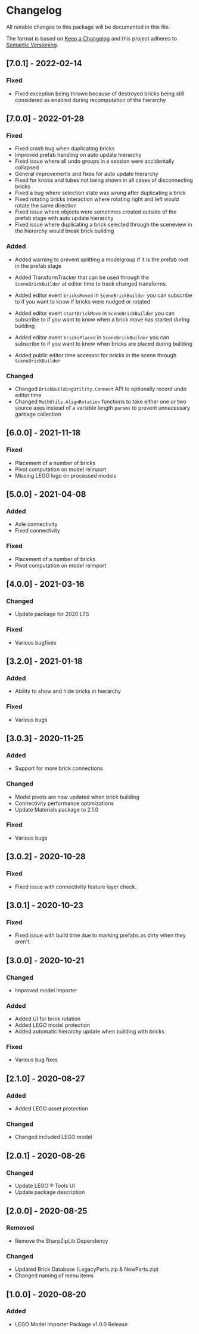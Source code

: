 # Changelog
All notable changes to this package will be documented in this file.

The format is based on [Keep a Changelog](http://keepachangelog.com/en/1.0.0/)
and this project adheres to [Semantic Versioning](http://semver.org/spec/v2.0.0.html).

## [7.0.1] - 2022-02-14

### Fixed

- Fixed exception being thrown because of destroyed bricks being still considered as enabled during recomputation of the hierarchy

## [7.0.0] - 2022-01-28

### Fixed

- Fixed crash bug when duplicating bricks
- Improved prefab handling on auto update hierarchy
- Fixed issue where all undo groups in a session were accidentally collapsed
- General improvements and fixes for auto update hierarchy
- Fixed for knobs and tubes not being shown in all cases of disconnecting bricks
- Fixed a bug where selection state was wrong after duplicating a brick
- Fixed rotating bricks interaction where rotating right and left would rotate the same direction
- Fixed issue where objects were sometimes created outside of the prefab stage with auto update hierarchy
- Fixed issue where duplicating a brick selected through the sceneview in the hierarchy would break brick building

### Added

- Added warning to prevent splitting a modelgroup if it is the prefab root in the prefab stage

- Added TransformTracker that can be used through the `SceneBrickBuilder` at editor time to track changed transforms. 
- Added editor event  `bricksMoved` in `SceneBrickBuilder` you can subscribe to if you want to know if bricks were nudged or rotated
- Added editor event `startBrickMove` in `SceneBrickBuilder` you can subscribe to if you want to know when a brick move has started during building
- Added editor event `bricksPlaced` in `SceneBrickBuilder` you can subscribe to if you want to know when bricks are placed during building
- Added public editor time accessor for bricks in the scene through `SceneBrickBuilder`

### Changed

- Changed `BrickBuildingUtility.Connect` API to optionally record undo editor time
- Changed `MathUtils.AlignRotation` functions to take either one or two source axes instead of a variable length `params` to prevent unnecessary garbage collection

## [6.0.0] - 2021-11-18

### Fixed
- Placement of a number of bricks
- Pivot computation on model reimport
- Missing LEGO logo on processed models

## [5.0.0] - 2021-04-08

### Added
- Axle connectivity
- Fixed connectivity

### Fixed
- Placement of a number of bricks
- Pivot computation on model reimport

## [4.0.0] - 2021-03-16

### Changed
- Update package for 2020 LTS

### Fixed
- Various bugfixes

## [3.2.0] - 2021-01-18

### Added
- Ability to show and hide bricks in hierarchy

### Fixed
- Various bugs

## [3.0.3] - 2020-11-25

### Added
- Support for more brick connections

### Changed
- Model pivots are now updated when brick building
- Connectivity performance optimizations
- Update Materials package to 2.1.0

### Fixed
- Various bugs

## [3.0.2] - 2020-10-28

### Fixed
- Fixed issue with connectivity feature layer check.

## [3.0.1] - 2020-10-23

### Fixed
- Fixed issue with build time due to marking prefabs as dirty when they aren't.

## [3.0.0] - 2020-10-21

### Changed
- Improved model importer

### Added
- Added UI for brick rotation
- Added LEGO model protection
- Added automatic hierarchy update when building with bricks

### Fixed
- Various bug fixes

## [2.1.0] - 2020-08-27

### Added
- Added LEGO asset protection

### Changed
- Changed included LEGO model

## [2.0.1] - 2020-08-26

### Changed
- Update LEGO ® Tools UI
- Update package description

## [2.0.0] - 2020-08-25

### Removed
- Remove the SharpZipLib Dependency

### Changed
- Updated Brick Database (LegacyParts.zip & NewParts.zip)
- Changed naming of menu items

## [1.0.0] - 2020-08-20

### Added
- LEGO Model Importer Package v1.0.0 Release
